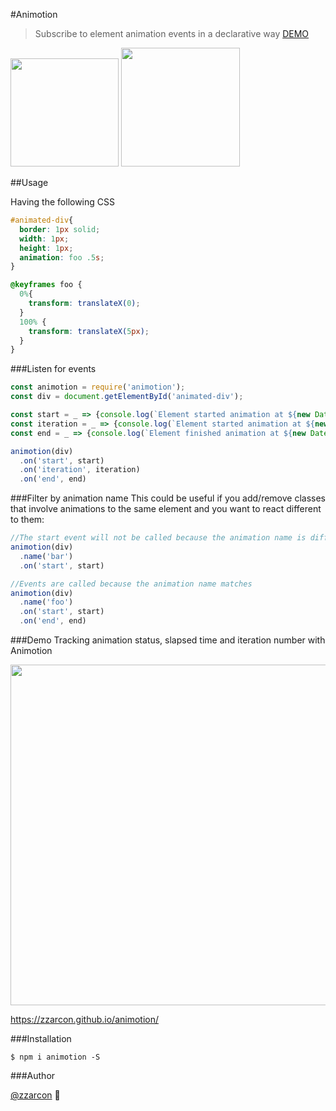 #Animotion
> Subscribe to element animation events in a declarative way [DEMO](https://zzarcon.github.io/animotion/)

<img src="http://babysimpson.co.uk/gallery/frames/12/babf22/59.jpg" width="173">
<img src="https://media.giphy.com/media/l0HlOdjc6zBE06Xv2/giphy.gif" width="190">

##Usage

Having the following CSS
```css
#animated-div{
  border: 1px solid;
  width: 1px;
  height: 1px;
  animation: foo .5s;
}

@keyframes foo {
  0%{
    transform: translateX(0);
  }
  100% {
    transform: translateX(5px);
  }
}
```

###Listen for events

```javascript
const animotion = require('animotion');
const div = document.getElementById('animated-div');

const start = _ => {console.log(`Element started animation at ${new Date()}`)};
const iteration = _ => {console.log(`Element started animation at ${new Date()}`)};
const end = _ => {console.log(`Element finished animation at ${new Date()}`)};

animotion(div)
  .on('start', start)
  .on('iteration', iteration)
  .on('end', end)
```

###Filter by animation name
This could be useful if you add/remove classes that involve animations to the same element and you want to react different to them:

```javascript
//The start event will not be called because the animation name is different
animotion(div)
  .name('bar')
  .on('start', start)

//Events are called because the animation name matches
animotion(div)
  .name('foo')
  .on('start', start)
  .on('end', end)
```

###Demo
Tracking animation status, slapsed time and iteration number with Animotion

<img src="https://media.giphy.com/media/l0HlOdjc6zBE06Xv2/giphy.gif" width="545">

https://zzarcon.github.io/animotion/

###Installation

```
$ npm i animotion -S
```
###Author

[@zzarcon](https://twitter.com/zzarcon) :rocket: